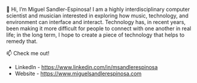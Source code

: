 👋 Hi, I’m Miguel Sandler-Espinosa! I am a highly interdisciplinary computer scientist and musician interested in exploring how music, technology, and environment can interface and interact. Technology has, in recent years, been making it more difficult for people to connect with one another in real life; in the long term, I hope to create a piece of technology that helps to remedy that.

📫 Check me out!
- LinkedIn - https://www.linkedin.com/in/msandlerespinosa
- Website - https://www.miguelsandlerespinosa.com
